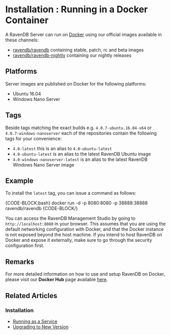 # Installation : Running in a Docker Container

A RavenDB Server can run on [Docker](https://www.docker.com/) using our official images available in these channels:

- [ravendb/ravendb](https://hub.docker.com/r/ravendb/ravendb/) containing stable, patch, rc and beta images
- [ravendb/ravendb-nightly](https://hub.docker.com/r/ravendb/ravendb-nightly/) containing our nightly releases

## Platforms

Server images are published on Docker for the following platforms:

- Ubuntu 16.04
- Windows Nano Server

## Tags

Beside tags matching the exact builds e.g. `4.0.7-ubuntu.16.04-x64` or `4.0.7-windows-nanoserver` each of the repositories contain the following tags for your convenience:

- `4.0-latest` this is an alias to `4.0-ubuntu-latest`
- `4.0-ubuntu-latest` is an alias to the latest RavenDB Ubuntu image
- `4.0-windows-nanoserver-latest` is an alias to the latest RavenDB Windows Nano Server image

## Example

To install the `latest` tag, you can issue a command as follows:

{CODE-BLOCK:bash}
docker run -d -p 8080:8080 -p 38888:38888 ravendb/ravendb
{CODE-BLOCK/}

You can access the RavenDB Management Studio by going to `http://localhost:8080` in your browser. This assumes that you are using the default networking configuration with Docker, and that the Docker instance is not exposed beyond the host machine. If you intend to host RavenDB on Docker and expose it externally, make sure to go through the security configuration first.

## Remarks

For more detailed information on how to use and setup RavenDB on Docker, please visit our **Docker Hub** page available [here](https://hub.docker.com/r/ravendb/ravendb/).

## Related Articles

### Installation

- [Running as a Service](../../start/installation/running-as-service)
- [Upgrading to New Version](../../start/installation/upgrading-to-new-version)
